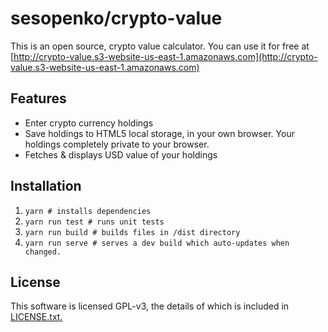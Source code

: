 # sesopenko/crypto-value

This is an open source, crypto value calculator.  You can use it for free at [http://crypto-value.s3-website-us-east-1.amazonaws.com](http://crypto-value.s3-website-us-east-1.amazonaws.com)

## Features

* Enter crypto currency holdings
* Save holdings to HTML5 local storage, in your own browser.  Your holdings completely private to your browser.
* Fetches & displays USD value of your holdings

## Installation

1. `yarn # installs dependencies`
2. `yarn run test # runs unit tests`
3. `yarn run build # builds files in /dist directory`
4. `yarn run serve # serves a dev build which auto-updates when changed.`

## License

This software is licensed GPL-v3, the details of which is included in [LICENSE.txt.](LICENSE.txt)
